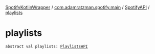[SpotifyKotlinWrapper](../../index.md) / [com.adamratzman.spotify.main](../index.md) / [SpotifyAPI](index.md) / [playlists](./playlists.md)

# playlists

`abstract val playlists: `[`PlaylistsAPI`](../../com.adamratzman.spotify.endpoints.public/-playlists-a-p-i/index.md)